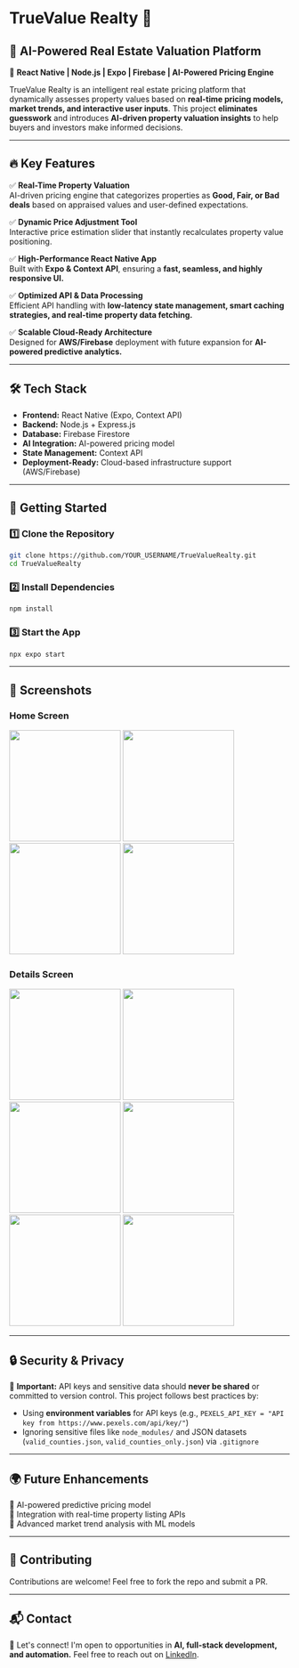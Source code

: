 # TrueValue Realty 🏡

## 🚀 AI-Powered Real Estate Valuation Platform

📍 **React Native | Node.js | Expo | Firebase | AI-Powered Pricing Engine**

TrueValue Realty is an intelligent real estate pricing platform that dynamically assesses property values based on **real-time pricing models, market trends, and interactive user inputs**. This project **eliminates guesswork** and introduces **AI-driven property valuation insights** to help buyers and investors make informed decisions.

---

## 🔥 Key Features

✅ **Real-Time Property Valuation**  
AI-driven pricing engine that categorizes properties as **Good, Fair, or Bad deals** based on appraised values and user-defined expectations.

✅ **Dynamic Price Adjustment Tool**  
Interactive price estimation slider that instantly recalculates property value positioning.

✅ **High-Performance React Native App**  
Built with **Expo & Context API**, ensuring a **fast, seamless, and highly responsive UI.**

✅ **Optimized API & Data Processing**  
Efficient API handling with **low-latency state management, smart caching strategies, and real-time property data fetching.**

✅ **Scalable Cloud-Ready Architecture**  
Designed for **AWS/Firebase** deployment with future expansion for **AI-powered predictive analytics.**

---

## 🛠 Tech Stack

- **Frontend:** React Native (Expo, Context API)  
- **Backend:** Node.js + Express.js  
- **Database:** Firebase Firestore  
- **AI Integration:** AI-powered pricing model  
- **State Management:** Context API  
- **Deployment-Ready:** Cloud-based infrastructure support (AWS/Firebase)  

---

## 🚀 Getting Started

### **1️⃣ Clone the Repository**
```sh
git clone https://github.com/YOUR_USERNAME/TrueValueRealty.git
cd TrueValueRealty
```

### **2️⃣ Install Dependencies**
```sh
npm install
```

### **3️⃣ Start the App**
```sh
npx expo start
```

---

## 📸 Screenshots

### Home Screen   
<img src="https://github.com/user-attachments/assets/c08928c3-d8b4-4c31-8c4f-d0832213fb29" width="200"/>
<img src="https://github.com/user-attachments/assets/8d121fb7-6d17-4df1-b4d1-3c9fa71da9cd" width="200"/>
<img src="https://github.com/user-attachments/assets/ea7c35dc-7a91-42e7-9f1d-e0c7c8a5c1cd" width="200"/>
<img src="https://github.com/user-attachments/assets/68380243-fe06-447b-903f-4d854c5b88db" width="200"/>

### Details Screen   
<img src="https://github.com/user-attachments/assets/35f12791-343e-4d26-ab54-f9892aad9d97" width="200"/>
<img src="https://github.com/user-attachments/assets/81e76a26-f365-4657-ab89-891f0093457a" width="200"/>
<img src="https://github.com/user-attachments/assets/681d0705-29d0-4c51-b269-bf2dbaddbd11" width="200"/>

<img src="https://github.com/user-attachments/assets/1fe051f9-7679-4529-84a6-65fe8e7eb7ca" width="200"/>
<img src="https://github.com/user-attachments/assets/53966c55-4600-444f-9396-7c205dba54e8" width="200"/>
<img src="https://github.com/user-attachments/assets/78413b9a-0357-4131-a80d-a47067f49eec" width="200"/>


---

## 🔒 Security & Privacy

🚨 **Important:** API keys and sensitive data should **never be shared** or committed to version control. This project follows best practices by:
- Using **environment variables** for API keys (e.g., `PEXELS_API_KEY = "API key from https://www.pexels.com/api/key/"`)
- Ignoring sensitive files like `node_modules/` and JSON datasets (`valid_counties.json`, `valid_counties_only.json`) via `.gitignore`

---

## 🌍 Future Enhancements

🚀 AI-powered predictive pricing model  
🚀 Integration with real-time property listing APIs  
🚀 Advanced market trend analysis with ML models  

---

## 🤝 Contributing
Contributions are welcome! Feel free to fork the repo and submit a PR.

---

## 📬 Contact
💬 Let's connect! I'm open to opportunities in **AI, full-stack development, and automation.** Feel free to reach out on [LinkedIn](https://www.linkedin.com/in/YOURPROFILE/).

